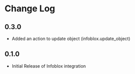 # Change Log

## 0.3.0
- Added an action to update object (infoblox.update_object)

## 0.1.0

- Initial Release of Infoblox integration
